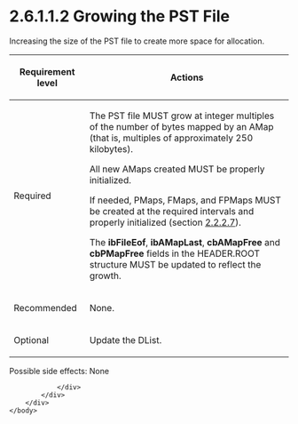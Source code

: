<html dir="LTR" xmlns:mshelp="http://msdn.microsoft.com/mshelp" xmlns:ddue="http://ddue.schemas.microsoft.com/authoring/2003/5" xmlns:xlink="http://www.w3.org/1999/xlink" xmlns:tool="http://www.microsoft.com/tooltip">
    <head>
        <meta http-equiv="Content-Type" content="text/html; CHARSET=utf-8"></meta>
        <meta name="save" content="history"></meta>
        <title>2.6.1.1.2 Growing the PST File</title>
        <xml>
            <mshelp:toctitle title="2.6.1.1.2 Growing the PST File"></mshelp:toctitle>
            <mshelp:rltitle title="[MS-PST]: Growing the PST File"></mshelp:rltitle>
            <mshelp:keyword index="A" term="cbea68b6-e93e-4477-a8ae-7e71c6b7908e"></mshelp:keyword>
            <mshelp:attr name="DCSext.ContentType" value="open specification"></mshelp:attr>
            <mshelp:attr name="AssetID" value="cbea68b6-e93e-4477-a8ae-7e71c6b7908e"></mshelp:attr>
            <mshelp:attr name="TopicType" value="kbRef"></mshelp:attr>
            <mshelp:attr name="DCSext.Title" value="[MS-PST]: Growing the PST File" />
        </xml>
    </head>
    <body>
        <div id="header">
            <h1 class="heading">2.6.1.1.2 Growing the PST File</h1>
        </div>
        <div id="mainSection">
            <div id="mainBody">
                <div id="allHistory" class="saveHistory"></div>
                <div id="sectionSection0" class="section" name="collapseableSection">
                    

<p>Increasing the size of the PST file to create more space for
allocation.</p>

<table>
 <thead>
  <tr>
   <th>
   <p>Requirement level</p>
   </th>
   <th>
   <p><b><span>Actions</span></b></p>
   </th>
  </tr>
 </thead>
 <tr>
  <td>
  <p>Required</p>
  </td>
  <td>
  <p>The PST file MUST grow at integer multiples of the
  number of bytes mapped by an AMap (that is, multiples of approximately 250
  kilobytes).</p>
  <p>All new AMaps created MUST be properly initialized.</p>
  <p>If needed, PMaps, FMaps, and FPMaps MUST be created at
  the required intervals and properly initialized (section <a href="5774b4f2-cdc4-453e-996a-8c8230116930.htm">2.2.2.7</a>).</p>
  <p>The <b>ibFileEof</b>, <b>ibAMapLast</b>, <b>cbAMapFree</b>
  and <b>cbPMapFree</b> fields in the HEADER.ROOT structure MUST be updated to
  reflect the growth.</p>
  </td>
 </tr>
 <tr>
  <td>
  <p>Recommended</p>
  </td>
  <td>
  <p>None.</p>
  </td>
 </tr>
 <tr>
  <td>
  <p>Optional</p>
  </td>
  <td>
  <p>Update
  the DList.</p>
  </td>
 </tr>
</table>

<p>Possible side effects: None</p>


                </div>
            </div>
        </div>
    </body>
</html>